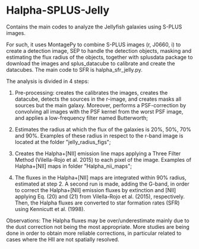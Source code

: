 # Halpha-SPLUS-Jelly

Contains the main codes to analyze the Jellyfish galaxies using S-PLUS images.

For such, it uses MontagePy to combine S-PLUS images (r, J0660, i) to create a detection image, SEP to handle the detection objects, masking and estimating the flux radius of the objects, together with splusdata package to download the images and splus_datacube to calibrate and create the datacubes.
The main code to SFR is halpha_sfr_jelly.py.

The analysis is divided in 4 steps:

1) Pre-processing: creates the calibrates the images, creates the datacube, detects the sources in the r-image, and creates masks all sources but the main galaxy. Moreover, performs a PSF-correction by convolving all images with the PSF kernel from the worst PSF image, and applies a low-frequency filter named Butterworth;

2) Estimates the radius at which the flux of the galaxies is 20%, 50%, 70% and 90%. Examples of these radius in respect to the r-band image is located at the folder "jelly_radius_figs";

3) Creates the Halpha+[NII] emission line maps applying a Three Filter Method (Vilella-Rojo et al. 2015) to each pixel of the image. Examples of Halpha+[NII] maps in folder "Halpha_nii_maps";

4) The fluxes in the Halpha+[NII] maps are integrated within 90% radius, estimated at step 2. A second run is made, adding the G-band, in order to correct the Halpha+[NII] emission fluxes by extinction and [NII] applying Eq. (20) and (21) from Vilella-Rojo et al. (2015), respectively. Then, the Halpha fluxes are converted to star formation rates (SFR) using Kennicutt et al. (1998).


Observations: The Halpha fluxes may be over/underestimate mainly due to the dust correction not being the most appropriate. More studies are being done in order to obtain more reliable corrections, in particular related to cases where the HII are not spatially resolved.
